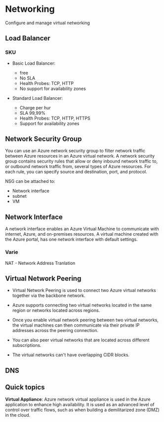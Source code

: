 # Networking
Configure and manage virtual networking
## Load Balancer
### SKU
- Basic Load Balancer:
    - free
    - No SLA
    - Health Probes: TCP, HTTP
    - No support for availability zones


- Standard Load Balancer: 
    - Charge per hur
    - SLA 99,99%
    - Health Probes: TCP, HTTP, HTTPS
    - Support for availability zones

## Network Security Group
You can use an Azure network security group to filter network traffic between Azure resources in an Azure virtual network. A network security group contains security rules that allow or deny inbound network traffic to, or outbound network traffic from, several types of Azure resources. For each rule, you can specify source and destination, port, and protocol.

NSG can be attached to:
- Network interface
- subnet
- VM

## Network Interface
 A network interface enables an Azure Virtual Machine to communicate with internet, Azure, and on-premises resources. A virtual machine created with the Azure portal, has one network interface with default settings. 

### Varie
NAT - Network Address Tranlation

## Virtual Network Peering
- Virtual Network Peering is used to connect two Azure virtual networks together via the backbone network.

- Azure supports connecting two virtual networks located in the same region or networks located across regions.

- Once you enable virtual network peering between two virtual networks, the virtual machines can then communicate via their private IP addresses across the peering connection.

- You can also peer virtual networks that are located across different subscriptions.

- The virtual networks can't have overlapping CIDR blocks.

## DNS

## Quick topics
**Virtual Appliance**: Azure network virtual appliance is used in the Azure application to enhance high availability. It is used as an advanced level of control over traffic flows, such as when building a demilitarized zone (DMZ) in the cloud.




